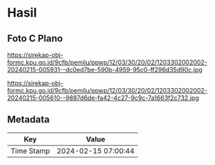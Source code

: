 # Hasil

## Foto C Plano

https://sirekap-obj-formc.kpu.go.id/9cfb/pemilu/ppwp/12/03/30/20/02/1203302002002-20240215-005931--dc0ed7be-590b-4959-95c0-ff296d35d90c.jpg

https://sirekap-obj-formc.kpu.go.id/9cfb/pemilu/ppwp/12/03/30/20/02/1203302002002-20240215-005610--9887d6de-fa42-4c27-9c9c-7a1663f2c732.jpg


## Metadata

| Key        | Value               |
| ---------- | ------------------- |
| Time Stamp | 2024-02-15 07:00:44 |



